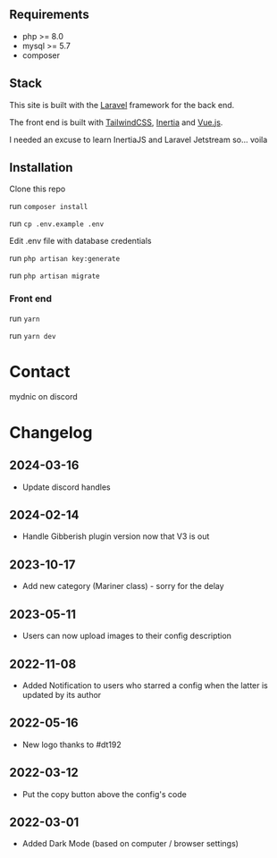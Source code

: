 ## Requirements

- php >= 8.0
- mysql >= 5.7
- composer

## Stack

This site is built with the [Laravel](https://laravel.com/) framework for the back end.

The front end is built with [TailwindCSS](https://tailwindcss.com/), [Inertia](https://inertiajs.com/) and [Vue.js](https://vuejs.org/).

I needed an excuse to learn InertiaJS and Laravel Jetstream so... voila

## Installation

Clone this repo

run `composer install`

run `cp .env.example .env`

Edit .env file with database credentials

run `php artisan key:generate`

run `php artisan migrate`

### Front end

run `yarn`

run `yarn dev`

# Contact

mydnic on discord

# Changelog

## 2024-03-16
- Update discord handles

## 2024-02-14
- Handle Gibberish plugin version now that V3 is out

## 2023-10-17
- Add new category (Mariner class) - sorry for the delay

## 2023-05-11
- Users can now upload images to their config description

## 2022-11-08
- Added Notification to users who starred a config when the latter is updated by its author

## 2022-05-16
- New logo thanks to #dt192

## 2022-03-12
- Put the copy button above the config's code

## 2022-03-01
- Added Dark Mode (based on computer / browser settings)
